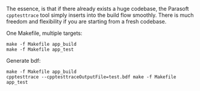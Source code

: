 The essence, is that if there already exists a huge codebase, the Parasoft `cpptesttrace` tool simply inserts into the build flow smoothly. There is much freedom and flexibility if you are starting from a fresh codebase.

One Makefile, multiple targets:
```
make -f Makefile app_build
make -f Makefile app_test
```

Generate bdf:
```
make -f Makefile app_build
cpptesttrace --cpptesttraceOutputFile=test.bdf make -f Makefile app_test
```
